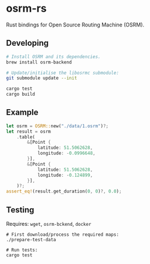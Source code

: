 # osrm-rs

Rust bindings for Open Source Routing Machine (OSRM).

## Developing

```sh
# Install OSRM and its dependencies.
brew install osrm-backend

# Update/initialise the libosrmc submodule:
git submodule update --init

cargo test
cargo build
```

## Example

```rust
let osrm = OSRM::new("./data/1.osrm")?;
let result = osrm
    .table(
        &[Point {
            latitude: 51.5062628,
            longitude: -0.0996648,
        }],
        &[Point {
            latitude: 51.5062628,
            longitude: -0.124899,
        }],
    )?;
assert_eq!(result.get_duration(0, 0)?, 0.0);
```


## Testing

Requires: `wget`, `osrm-bckend`, `docker`

```
# First download/process the required maps:
./prepare-test-data

# Run tests:
cargo test
```
